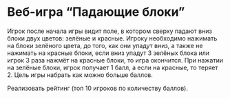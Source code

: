 # Веб-игра “Падающие блоки”

Игрок после начала игры видит поле, в котором сверху падают вниз блоки двух цветов: зелёные и красные. Игроку необходимо нажимать на блоки зелёного цвета, до того, как они упадут вниз, а также не нажимать на красные блоки, если вниз упадут 3 зелёных блока или игрок 3 раза нажмёт на красные блоки, то игра окончится. При нажатии на зелёные блоки, игрок получает 1 балл, а если на красные, то теряет 2. Цель игры набрать как можно больше баллов.

Реализовать рейтинг (топ 10 игроков по количеству баллов).